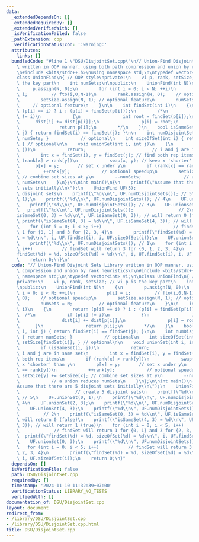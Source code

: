 ```yaml
---
data:
  _extendedDependsOn: []
  _extendedRequiredBy: []
  _extendedVerifiedWith: []
  _isVerificationFailed: false
  _pathExtension: cpp
  _verificationStatusIcon: ':warning:'
  attributes:
    links: []
  bundledCode: "#line 1 \"DSU/DisjointSet.cpp\"\n// Union-Find Disjoint Sets Library\
    \ written in OOP manner, using both path compression and union by rank heuristics\n\
    \n#include <bits/stdc++.h>\nusing namespace std;\n\ntypedef vector<int> vi;\n\n\
    class UnionFind\n{ // OOP style\nprivate:\n    vi p, rank, setSize; // vi p is\
    \ the key part\n    int numSets;\n\npublic:\n    UnionFind(int N)\n    {\n   \
    \     p.assign(N, 0);\n        for (int i = 0; i < N; ++i)\n            p[i] =\
    \ i;         // fto(i,0,N-1)\n        rank.assign(N, 0);    // optional speedup\n\
    \        setSize.assign(N, 1); // optional feature\n        numSets = N;     \
    \     // optional feature\n    }\n\n    int findSet(int i)\n    {\n        return\
    \ (p[i] == i) ? i : (p[i] = findSet(p[i]));\n        /*\n            if (p[i]\
    \ != i)\n            {\n                int root = findSet(p[i]);\n          \
    \      dist[i] += dist[p[i]];\n                p[i] = root;\n            }\n \
    \               return p[i];\n        */\n    }\n    bool isSameSet(int i, int\
    \ j) { return findSet(i) == findSet(j); }\n\n    int numDisjointSets() { return\
    \ numSets; }            // optional\n    int sizeOfSet(int i) { return setSize[findSet(i)];\
    \ } // optional\n\n    void unionSet(int i, int j)\n    {\n        if (isSameSet(i,\
    \ j))\n            return;                         // i and j are in same set\n\
    \        int x = findSet(i), y = findSet(j); // find both rep items\n        if\
    \ (rank[x] > rank[y])\n            swap(x, y); // keep x 'shorter' than y\n  \
    \      p[x] = y;       // set x under y\n        if (rank[x] == rank[y])\n   \
    \         ++rank[y];            // optional speedup\n        setSize[y] += setSize[x];\
    \ // combine set sizes at y\n        --numSets;                // a union reduces\
    \ numSets\n    }\n};\n\nint main()\n{\n    printf(\"Assume that there are 5 disjoint\
    \ sets initially\\n\");\n    UnionFind UF(5);                      // create 5\
    \ disjoint sets\n    printf(\"%d\\n\", UF.numDisjointSets()); // 5\n    UF.unionSet(0,\
    \ 1);\n    printf(\"%d\\n\", UF.numDisjointSets()); // 4\n    UF.unionSet(2, 3);\n\
    \    printf(\"%d\\n\", UF.numDisjointSets()); // 3\n    UF.unionSet(4, 3);\n \
    \   printf(\"%d\\n\", UF.numDisjointSets());                 // 2\n    printf(\"\
    isSameSet(0, 3) = %d\\n\", UF.isSameSet(0, 3)); // will return 0 (false)\n   \
    \ printf(\"isSameSet(4, 3) = %d\\n\", UF.isSameSet(4, 3)); // will return 1 (true)\n\
    \    for (int i = 0; i < 5; i++)                           // findSet will return\
    \ 1 for {0, 1} and 3 for {2, 3, 4}\n        printf(\"findSet(%d) = %d, sizeOfSet(%d)\
    \ = %d\\n\", i, UF.findSet(i), i, UF.sizeOfSet(i));\n    UF.unionSet(0, 3);\n\
    \    printf(\"%d\\n\", UF.numDisjointSets()); // 1\n    for (int i = 0; i < 5;\
    \ i++)           // findSet will return 3 for {0, 1, 2, 3, 4}\n        printf(\"\
    findSet(%d) = %d, sizeOfSet(%d) = %d\\n\", i, UF.findSet(i), i, UF.sizeOfSet(i));\n\
    \    return 0;\n}\n"
  code: "// Union-Find Disjoint Sets Library written in OOP manner, using both path\
    \ compression and union by rank heuristics\n\n#include <bits/stdc++.h>\nusing\
    \ namespace std;\n\ntypedef vector<int> vi;\n\nclass UnionFind\n{ // OOP style\n\
    private:\n    vi p, rank, setSize; // vi p is the key part\n    int numSets;\n\
    \npublic:\n    UnionFind(int N)\n    {\n        p.assign(N, 0);\n        for (int\
    \ i = 0; i < N; ++i)\n            p[i] = i;         // fto(i,0,N-1)\n        rank.assign(N,\
    \ 0);    // optional speedup\n        setSize.assign(N, 1); // optional feature\n\
    \        numSets = N;          // optional feature\n    }\n\n    int findSet(int\
    \ i)\n    {\n        return (p[i] == i) ? i : (p[i] = findSet(p[i]));\n      \
    \  /*\n            if (p[i] != i)\n            {\n                int root = findSet(p[i]);\n\
    \                dist[i] += dist[p[i]];\n                p[i] = root;\n      \
    \      }\n                return p[i];\n        */\n    }\n    bool isSameSet(int\
    \ i, int j) { return findSet(i) == findSet(j); }\n\n    int numDisjointSets()\
    \ { return numSets; }            // optional\n    int sizeOfSet(int i) { return\
    \ setSize[findSet(i)]; } // optional\n\n    void unionSet(int i, int j)\n    {\n\
    \        if (isSameSet(i, j))\n            return;                         //\
    \ i and j are in same set\n        int x = findSet(i), y = findSet(j); // find\
    \ both rep items\n        if (rank[x] > rank[y])\n            swap(x, y); // keep\
    \ x 'shorter' than y\n        p[x] = y;       // set x under y\n        if (rank[x]\
    \ == rank[y])\n            ++rank[y];            // optional speedup\n       \
    \ setSize[y] += setSize[x]; // combine set sizes at y\n        --numSets;    \
    \            // a union reduces numSets\n    }\n};\n\nint main()\n{\n    printf(\"\
    Assume that there are 5 disjoint sets initially\\n\");\n    UnionFind UF(5); \
    \                     // create 5 disjoint sets\n    printf(\"%d\\n\", UF.numDisjointSets());\
    \ // 5\n    UF.unionSet(0, 1);\n    printf(\"%d\\n\", UF.numDisjointSets()); //\
    \ 4\n    UF.unionSet(2, 3);\n    printf(\"%d\\n\", UF.numDisjointSets()); // 3\n\
    \    UF.unionSet(4, 3);\n    printf(\"%d\\n\", UF.numDisjointSets());        \
    \         // 2\n    printf(\"isSameSet(0, 3) = %d\\n\", UF.isSameSet(0, 3)); //\
    \ will return 0 (false)\n    printf(\"isSameSet(4, 3) = %d\\n\", UF.isSameSet(4,\
    \ 3)); // will return 1 (true)\n    for (int i = 0; i < 5; i++)              \
    \             // findSet will return 1 for {0, 1} and 3 for {2, 3, 4}\n      \
    \  printf(\"findSet(%d) = %d, sizeOfSet(%d) = %d\\n\", i, UF.findSet(i), i, UF.sizeOfSet(i));\n\
    \    UF.unionSet(0, 3);\n    printf(\"%d\\n\", UF.numDisjointSets()); // 1\n \
    \   for (int i = 0; i < 5; i++)           // findSet will return 3 for {0, 1,\
    \ 2, 3, 4}\n        printf(\"findSet(%d) = %d, sizeOfSet(%d) = %d\\n\", i, UF.findSet(i),\
    \ i, UF.sizeOfSet(i));\n    return 0;\n}"
  dependsOn: []
  isVerificationFile: false
  path: DSU/DisjointSet.cpp
  requiredBy: []
  timestamp: '2024-11-10 11:32:39+07:00'
  verificationStatus: LIBRARY_NO_TESTS
  verifiedWith: []
documentation_of: DSU/DisjointSet.cpp
layout: document
redirect_from:
- /library/DSU/DisjointSet.cpp
- /library/DSU/DisjointSet.cpp.html
title: DSU/DisjointSet.cpp
---
```

